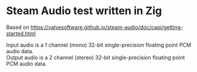 # Steam Audio test written in Zig
Based on https://valvesoftware.github.io/steam-audio/doc/capi/getting-started.html

Input audio is a 1 channel (mono) 32-bit single-precision floating point PCM audio data.\
Output audio is a 2 channel (stereo) 32-bit single-precision floating point PCM audio data.
